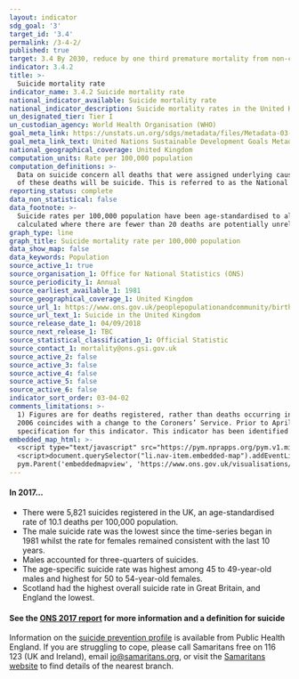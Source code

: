 ```yaml
---
layout: indicator
sdg_goal: '3'
target_id: '3.4'
permalink: /3-4-2/
published: true
target: 3.4 By 2030, reduce by one third premature mortality from non-communicable diseases through prevention and treatment and promote mental health and well-being
indicator: 3.4.2
title: >-
  Suicide mortality rate
indicator_name: 3.4.2 Suicide mortality rate
national_indicator_available: Suicide mortality rate
national_indicator_description: Suicide mortality rates in the United Kingdom
un_designated_tier: Tier I
un_custodian_agency: World Health Organisation (WHO)
goal_meta_link: https://unstats.un.org/sdgs/metadata/files/Metadata-03-04-02.pdf
goal_meta_link_text: United Nations Sustainable Development Goals Metadata (PDF 65.1 KB)
national_geographical_coverage: United Kingdom
computation_units: Rate per 100,000 population
computation_definitions: >-
  Data on suicide concern all deaths that were assigned underlying cause of intentional self-harm (for those aged 10 years and above). We also include deaths caused by injury or poisoning of undetermined intent (for those aged 15 years and above), based on the assumption that the majority
  of these deaths will be suicide. This is referred to as the National Statistics definition of suicide.
reporting_status: complete
data_non_statistical: false
data_footnote: >-
  Suicide rates per 100,000 population have been age-standardised to allow comparison between populations which may contain different proportions of people of different ages. Suicide rates by age are based on age-specific suicide rates per 100,000 population. Age-specific rates are
  calculated where there are fewer than 20 deaths are potentially unreliable. These figures are denoted with a 'u' in Source 1. Rates were not calculated where there were fewer than 3 death registrations.
graph_type: line
graph_title: Suicide mortality rate per 100,000 population
data_show_map: false
data_keywords: Population
source_active_1: true
source_organisation_1: Office for National Statistics (ONS)
source_periodicity_1: Annual  
source_earliest_available_1: 1981
source_geographical_coverage_1: United Kingdom 
source_url_1: https://www.ons.gov.uk/peoplepopulationandcommunity/birthsdeathsandmarriages/deaths/datasets/suicidesintheunitedkingdomreferencetables 
source_url_text_1: Suicide in the United Kingdom  
source_release_date_1: 04/09/2018
source_next_release_1: TBC
source_statistical_classification_1: Official Statistic
source_contact_1: mortality@ons.gsi.gov.uk
source_active_2: false
source_active_3: false
source_active_4: false
source_active_5: false
source_active_6: false
indicator_sort_order: 03-04-02
comments_limitations: >-
  1) Figures are for deaths registered, rather than deaths occurring in each calendar year. Due to the length of time it takes to complete a coroner's inquest, it can take months or even years for a suicide to be registered. 2) The large increase seen in Northern Ireland between 2004 and
  2006 coincides with a change to the Coroners’ Service. Prior to April 2006, there were seven Coroners’ districts in Northern Ireland. Following a review of the Coroners’ Service, the separate districts were amalgamated into one centralised Coroners’ Service. Data follows the UN
  specification for this indicator. This indicator has been identified in collaboration with topic experts.
embedded_map_html: >-
  <script type="text/javascript" src="https://pym.nprapps.org/pym.v1.min.js"></script>
  <script>document.querySelector("li.nav-item.embedded-map").addEventListener("click",function(){ var pymParent = new
  pym.Parent('embeddedmapview', 'https://www.ons.gov.uk/visualisations/dvc529/multiline/index.html', {});})</script>
---
```

#### In **2017**… 
* There were 5,821 suicides registered in the UK, an age-standardised rate of 10.1 deaths per 100,000 population. 
* The male suicide rate was the lowest since the time-series began in 1981 whilst the rate for females remained consistent with the last 10 years. 
* Males
accounted for three-quarters of suicides. 
* The age-specific suicide rate was highest among 45 to 49-year-old males and highest for 50 to 54-year-old females. 
* Scotland had the highest overall suicide rate in Great Britain, and England the lowest. 

#### See the [ONS 2017 report](https://www.ons.gov.uk/peoplepopulationandcommunity/birthsdeathsandmarriages/deaths/bulletins/suicidesintheunitedkingdom/2017registrations) for more information and a definition for suicide

Information on the [suicide prevention
profile](https://www.gov.uk/government/collections/suicide-prevention-profile) is available from Public Health England.
If you are struggling to cope, please call Samaritans free on 116 123 (UK and Ireland), email jo@samaritans.org, or visit the [Samaritans
website](https://www.samaritans.org) to find details of the nearest branch.

